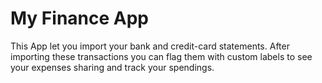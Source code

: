 # My Finance App

This App let you import your bank and credit-card statements.
After importing these transactions you can flag them with custom labels to see your expenses sharing and track your spendings.
